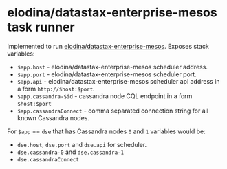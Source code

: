elodina/datastax-enterprise-mesos task runner
======================================

Implemented to run [elodina/datastax-enterprise-mesos](https://github.com/elodina/datastax-enterprise-mesos).
Exposes stack variables:

- `$app.host` - elodina/datastax-enterprise-mesos scheduler address.
- `$app.port` - elodina/datastax-enterprise-mesos scheduler port.
- `$app.api` - elodina/datastax-enterprise-mesos scheduler api address in a form `http://$host:$port`.
- `$app.cassandra-$id` - cassandra node CQL endpoint in a form `$host:$port`
- `$app.cassandraConnect` - comma separated connection string for all known Cassandra nodes.

For `$app` == `dse` that has Cassandra nodes `0` and `1` variables would be:
-  `dse.host`, `dse.port` and `dse.api` for scheduler.
- `dse.cassandra-0` and `dse.cassandra-1`
- `dse.cassandraConnect`